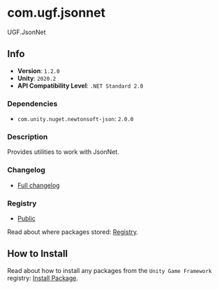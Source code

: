 # com.ugf.jsonnet

UGF.JsonNet

## Info

- **Version**: `1.2.0`
- **Unity**: `2020.2`
- **API Compatibility Level**: `.NET Standard 2.0`

### Dependencies

- `com.unity.nuget.newtonsoft-json`: `2.0.0`


### Description

Provides utilities to work with JsonNet.

### Changelog

- [Full changelog](changelog.md)

### Registry

- [Public](https://bintray.com/unity-game-framework/public)

Read about where packages stored: [Registry](https://github.com/unity-game-framework/organization/blob/master/docs/registry.md).

## How to Install

Read about how to install any packages from the `Unity Game Framework` registry: [Install Package](https://github.com/unity-game-framework/organization/blob/master/docs/install-packages.md).
